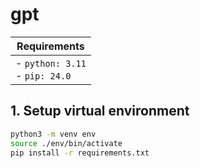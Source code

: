 # gpt

| Requirements |
|--------------|
| - `python: 3.11`<br> - `pip: 24.0`<br> 

## 1. Setup virtual environment
``` bash
python3 -m venv env
source ./env/bin/activate
pip install -r requirements.txt
```

